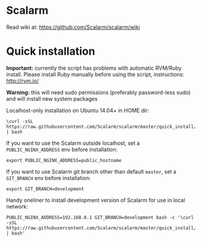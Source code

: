 # Scalarm
Read wiki at: https://github.com/Scalarm/scalarm/wiki

# Quick installation

**Important:** currently the script has problems with automatic RVM/Ruby install. Please install Ruby manually before using the script, instructions: http://rvm.io/

**Warning:** this will need sudo permissions (preferably password-less sudo) and will install new system packages

Localhost-only installation on Ubuntu 14.04+ in HOME dir:
```
\curl -sSL https://raw.githubusercontent.com/Scalarm/scalarm/master/quick_install/local_nginx_paths.sh | bash
```

If you want to use the Scalarm outside localhost, set a ``PUBLIC_NGINX_ADDRESS`` env before installation:

```
export PUBLIC_NGINX_ADDRESS=public_hostname
```

If you want to use Scalarm git branch other than default ``master``, set a ``GIT_BRANCH`` env before installation:

```
export GIT_BRANCH=development
```

Handy oneliner to install development version of Scalarm for use in local network:

```
PUBLIC_NGINX_ADDRESS=192.168.0.1 GIT_BRANCH=development bash -c '\curl -sSL https://raw.githubusercontent.com/Scalarm/scalarm/master/quick_install/local_nginx_paths.sh | bash'
```
